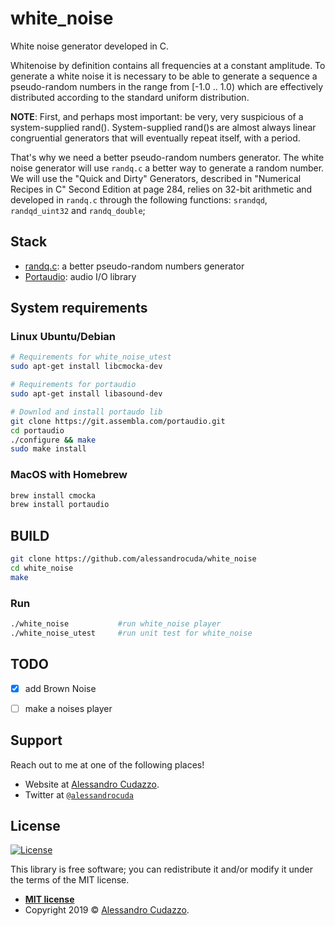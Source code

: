 # white_noise
White noise generator developed in C.

Whitenoise by definition contains all frequencies at a constant amplitude. 
To generate a white noise it is necessary to be able to generate a sequence a pseudo-random numbers in the range from [-1.0 .. 1.0) which are effectively distributed according to the standard uniform distribution.

**NOTE**:
First, and perhaps most important: be very, very suspicious of a 
system-supplied rand(). System-supplied rand()s are almost always 
linear congruential generators that will eventually repeat itself,
with a period.

That's why we need a better pseudo-random numbers generator. The white noise generator will use `randq.c` a better way to generate a random number. We will use the "Quick and Dirty" Generators, described in "Numerical Recipes in C" Second Edition at page 284, relies on 32-bit arithmetic and developed in `randq.c` through the following functions: `srandqd`, `randqd_uint32` and `randq_double`;


## Stack
- [randq.c](https://github.com/alessandrocuda/randq): a better pseudo-random numbers generator
- [Portaudio](http://www.portaudio.com/): audio I/O library

## System requirements
### Linux Ubuntu/Debian
[//]: # (sudo apt-get install libjack-dev)

```bash
# Requirements for white_noise_utest
sudo apt-get install libcmocka-dev 

# Requirements for portaudio
sudo apt-get install libasound-dev

# Downlod and install portaudo lib
git clone https://git.assembla.com/portaudio.git
cd portaudio
./configure && make
sudo make install
```
### MacOS with Homebrew
```bash
brew install cmocka
brew install portaudio
```

## BUILD
```bash
git clone https://github.com/alessandrocuda/white_noise
cd white_noise
make
```
### Run
```bash
./white_noise           #run white_noise player
./white_noise_utest     #run unit test for white_noise
```

## TODO
- [x] add Brown Noise
- [ ] make a noises player


## Support

Reach out to me at one of the following places!

- Website at <a href="https://alessandrocudazzo.it" target="_blank">Alessandro Cudazzo</a>.
- Twitter at <a href="http://twitter.com/alessandrocuda" target="_blank">`@alessandrocuda`</a>

## License
[![License](http://img.shields.io/:license-mit-blue.svg?style=flat-square)](http://badges.mit-license.org)

This library is free software; you can redistribute it and/or modify it under
the terms of the MIT license. 

- **[MIT license](LICENSE)**
- Copyright 2019 © <a href="https://alessandrocudazzo.it" target="_blank">Alessandro Cudazzo</a>.
